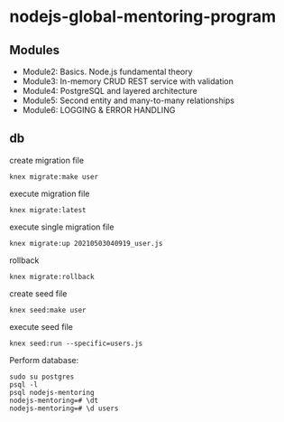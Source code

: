 # nodejs-global-mentoring-program

## Modules

- Module2: Basics. Node.js fundamental theory
- Module3: In-memory CRUD REST service with validation
- Module4: PostgreSQL and layered architecture
- Module5: Second entity and many-to-many relationships
- Module6: LOGGING & ERROR HANDLING

## db
create migration file

```
knex migrate:make user
```

execute migration file

```
knex migrate:latest
```

execute single migration file

```
knex migrate:up 20210503040919_user.js
```

rollback
```
knex migrate:rollback
```

create seed file

```
knex seed:make user
```

execute seed file

```
knex seed:run --specific=users.js
```

Perform database:

```
sudo su postgres 
psql -l
psql nodejs-mentoring
nodejs-mentoring=# \dt
nodejs-mentoring=# \d users
```